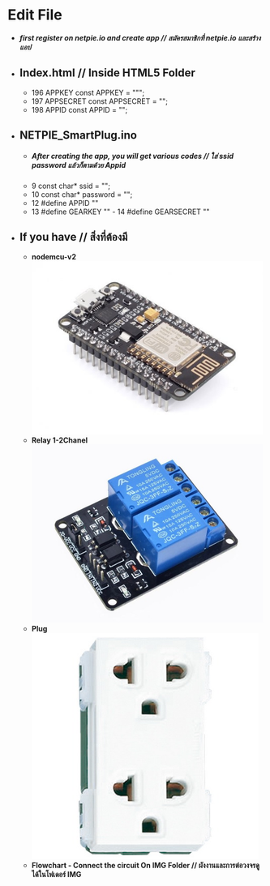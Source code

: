 # Edit File
   - ##### first register on netpie.io and create app // สมัครสมาชิกที่ netpie.io และสร้างแอป 
   - ## **Index.html** // Inside HTML5 Folder
      - 196 APPKEY const APPKEY = """;
       - 197 APPSECRET const APPSECRET = "";
        - 198 APPID const APPID = "";
   - ## **NETPIE_SmartPlug.ino** 
     - ##### After creating the app, you will get various codes // ใส่ ssid password แล้วก็ตามด้วย Appid
     - 9 const char* ssid     = "";
      - 10 const char* password = "";
       - 12 #define APPID       ""
        - 13 #define GEARKEY     ""
         - 14 #define GEARSECRET  ""
   - ## If you have // สิ่งที่ต้องมี 
      - **nodemcu-v2** ![nodemcu-v2](https://raw.githubusercontent.com/Pcore20/NETPIE-Smartplug/beta-1/IMG/node-mcuv2-001.jpeg)
      - **Relay 1-2Chanel** ![plug](https://raw.githubusercontent.com/Pcore20/NETPIE-Smartplug/beta-1/IMG/relay%202channel.jpeg)
      - **Plug** ![plug](https://raw.githubusercontent.com/Pcore20/NETPIE-Smartplug/beta-1/IMG/plug.jpeg)
      - **Flowchart - Connect the circuit On IMG Folder // ผังงานและการต่อวงจรดูได้ในโฟเดอร์ IMG**
    

 

